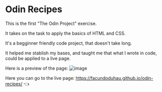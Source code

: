 # Odin Recipes
This is the first "The Odin Project" exercise.

It takes on the task to apply the basics of HTML and CSS.

It's a begginner friendly code project, that doesn't take long.

It helped me stablish my bases, and taught me that what I wrote in code, could be applied to a live page.

Here is a preview of the page:
![image](https://github.com/facundoduhau/odin-recipes/assets/128261681/f21ac7fd-666e-45ad-ab0a-b7158c0133f7)

Here you can go to the live page:
https://facundoduhau.github.io/odin-recipes/ 👈
